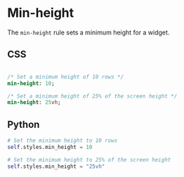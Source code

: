 # Min-height

The `min-height` rule sets a minimum height for a widget.

## CSS

```sass

/* Set a minimum height of 10 rows */
min-height: 10;

/* Set a minimum height of 25% of the screen height */
min-height: 25vh;
```

## Python

```python
# Set the minimum height to 10 rows
self.styles.min_height = 10

# Set the minimum height to 25% of the screen height
self.styles.min_height = "25vh"

```
